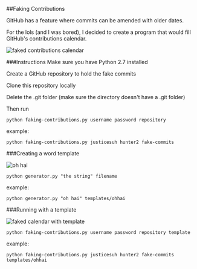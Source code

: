 ##Faking Contributions

GitHub has a feature where commits can be amended with older dates.

For the lols (and I was bored), I decided to create a program that would fill GitHub's contributions calendar.

![faked contributions calendar](http://www.justicesuh.com/images/fc.png)

###Instructions
Make sure you have Python 2.7 installed

Create a GitHub repository to hold the fake commits

Clone this repository locally

Delete the .git folder (make sure the directory doesn't have a .git folder)

Then run
    
    python faking-contributions.py username password repository

example:

    python faking-contributions.py justicesuh hunter2 fake-commits
    
###Creating a word template
    
![oh hai](http://www.justicesuh.com/images/ohhai.png)

    python generator.py "the string" filename

example:

    python generator.py "oh hai" templates/ohhai

###Running with a template

![faked calendar with template](http://justicesuh.com/images/fc-template.png)

    python faking-contributions.py username password repository template
    
example:

    python faking-contributions.py justicesuh hunter2 fake-commits templates/ohhai